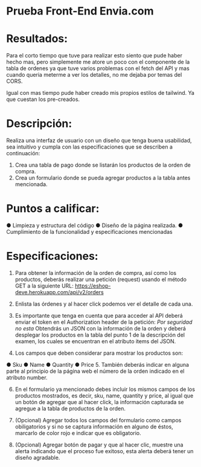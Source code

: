 # Prueba Front-End Envia.com

# Resultados:
Para el corto tiempo que tuve para realizar esto siento que pude haber hecho mas, pero simplemente me atore un poco con el componente de la tabla de ordenes ya que tuve varios problemas con el fetch del API y mas cuando queria meterme a ver los detalles, no me dejaba por temas del CORS.

Igual con mas tiempo pude haber creado mis propios estilos de tailwind. Ya que cuestan los pre-creados.


# Descripción:
Realiza una interfaz de usuario con un diseño que tenga buena usabilidad, sea
intuitivo y cumpla con las especificaciones que se describen a continuación:

  1. Crea una tabla de pago donde se listarán los productos de la orden de compra.
  2. Crea un formulario donde se pueda agregar productos a la tabla antes
mencionada.


# Puntos a calificar:
  ● Limpieza y estructura del código
  ● Diseño de la página realizada.
  ● Cumplimiento de la funcionalidad y especificaciones mencionadas


# Especificaciones:
1. Para obtener la información de la orden de compra, así como los productos,
deberás realizar una petición (request) usando el método GET a la siguiente
URL: https://eshop-deve.herokuapp.com/api/v2/orders
2. Enlista las órdenes y al hacer click podemos ver el detalle de cada una.



3. Es importante que tenga en cuenta que para acceder al API deberá enviar el
token en el Authorization header de la petición: *Por seguridad no esta*
Obtendrás un JSON con la información de la orden y deberá desplegar los
productos en la tabla del punto 1 de la descripción del examen, los cuales se
encuentran en el atributo items del JSON.
4. Los campos que deben considerar para mostrar los productos son:
   
  ● Sku
  ● Name
  ● Quantity
  ● Price
5. También deberás indicar en alguna parte al principio de la página web el
número de la orden indicado en el atributo number.

6. En el formulario ya mencionado debes incluir los mismos campos de los
productos mostrados, es decir, sku, name, quantity y price, al igual que un
botón de agregar que al hacer click, la información capturada se agregue a la
tabla de productos de la orden.

7. (Opcional) Agregar todos los campos del formulario como campos obiligatorios
y si no se captura información en alguno de éstos, marcarlo de color rojo e
indicar que es obligatorio.

8. (Opcional) Agregar botón de pagar y que al hacer clic, muestre una alerta
indicando que el proceso fue exitoso, esta alerta deberá tener un diseño
agradable.
